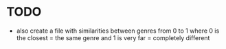 # TODO
- also create a file with similarities between genres from 0 to 1 where 0 is
  the closest = the same genre and 1 is very far = completely different